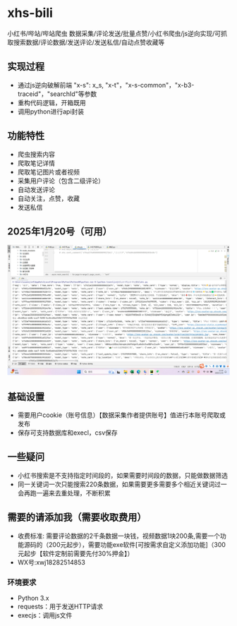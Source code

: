 # xhs-bili
小红书/哔站/哔站爬虫 数据采集/评论发送/批量点赞/小红书爬虫/js逆向实现/可抓取搜索数据/评论数据/发送评论/发送私信/自动点赞收藏等
## 实现过程
- 通过js逆向破解前端 "x-s": x_s, "x-t"，"x-s-common"，"x-b3-traceid"，"searchId"等参数
- 重构代码逻辑，开箱既用
- 调用python进行api封装
## 功能特性
- 爬虫搜索内容
- 爬取笔记详情
- 爬取笔记图片或者视频
- 采集用户评论（包含二级评论）
- 自动发送评论
- 自动关注，点赞，收藏
- 发送私信
## 2025年1月20号（可用）
![image](https://github.com/uesrsxwj/XHS/blob/main/%E5%B0%8F%E7%BA%A2%E4%B9%A6%E5%B1%95%E7%A4%BA%E5%9B%BE.png)
## 基础设置
- 需要用户cookie（账号信息）【数据采集作者提供账号】值进行本账号爬取或发布
- 保存可支持数据库和execl，csv保存
## 一些疑问
- 小红书搜索是不支持指定时间段的，如果需要时间段的数据，只能做数据筛选
- 同一关键词一次只能搜索220条数据，如果需要更多需要多个相近关键词过一会再跑一遍来去重处理，不断积累
## 需要的请添加我（需要收取费用）
- 收费标准: 需要评论数据的2千条数据一块钱，视频数据1块200条,需要一个功能源码的（200元起步），需要功能exe软件[可按需求自定义添加功能]（300元起步【软件定制前需要先付30%押金】）
- WX号:xwj18282514853
### 环境要求
- Python 3.x
- requests：用于发送HTTP请求
- execjs：调用js文件

